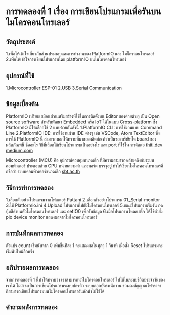 # การทดลองที่ 1 เรื่อง การเขียนโปรแกรมเพื่อรันบนไมโครคอนโทรเลอร์

## วัตถุประสงค์
1.เพื่อให้เข้าใจเกี่ยวกับส่วนประกอบและการทำงานของ PlatformIO และ ไมโครคอนโทรเลอร์
2.เพื่อให้เข้าใจการเขียนโปรแกรมโดย platformIO บนไมโครคอนโทรเลอร์

## อุปกรณ์ที่ใช้
1.Microcontroller ESP-01
2.USB
3.Serial Communication

## ข้อมูลเบื้องต้น
PlatformIO เปรียบเสมือนส่วนเสริมสร้างที่ใช้ในการติดตั้งบน Editor ของค่ายต่างๆ เป็น Open source software  สำหรับพัฒนา Embedded หรือ IoT ได้ในแบบ Cross-platform
ซึ่ง PlatformIO มีให้เลือกใช้ 2 แบบด้วยกันดังนี้
1.PlatformIO CLI: การใช้งานแบบ Command Line
2.PlatformIO IDE: การใช้งานผ่าน IDE ต่างๆ เช่น VSCode, Atom TextEditor
ซึ่งการใช้ PlatformIO นี้ สามารถบอกให้ทราบที่มาของผลิตภัณฑ์ว่าเป็นของบริษัทใด board ของผลิตภัณฑ์นี้ ชื่ออะไร วิธีที่เลือกใช้เขียนโปรแกรมเป็นอย่างไร และ port ที่ใช้ในการติดต่อ
[thiti.dev](https://thiti.dev/blog/28/)
[medium.com](https://medium.com/@tossporn.chai/beginning-hardware-programming-with-platform-io-c345a4c7e2c7)

Microcontroller (MCU) คือ อุปกรณ์ควบคุมขนาดเล็ก ที่มีความสามารถคล้ายคลึงกับระบบคอมพิวเตอร์ ประกอบด้วย CPU หน่วยความจำ และพอร์ต บรรจุอยู่ ทำให้เรียกไมโครคอนโทรเลอร์อีกชือว่า ระบบคอมพิวเตอร์ขนาดเล็ก
[sbt.ac.th](http://www.sbt.ac.th/new/sites/default/files/TNP_Unit_1.pdf)

## วิธีการทำการทดลอง
1.เลือกตัวอย่างโปรแกรมจากโฟลเดอร์ Pattani
2.เลือกตัวอย่างโปรแกรม 01_Serial-monitor
3.ใช้ Platformio.ini
4.Upload โปรแกรมไปยังไมโครคอนโทรเลอร์
5.ขณะโปรแกรมเริ่มรัน กดปุ่มสีดำบนตัวไมโครคอนโทรเลอร์ และ setIO0 เพื่อรับข้อมูล
6.เมื่อโปรแกรมโหลดเสร็จ ให้ใช้คำสั่ง pio device monitor แสดงผลจากไมโครคอนโทรเลอร์

## การบันทึกผลการทดลอง
ตัวแปร count เริ่มนับจาก 0 เพิ่มขึ้นทีละ 1 จะแสดงผลในทุกๆ 1 วินาที เมื่อสั่ง Reset โปรแกรมจะเริ่มนับใหม่อีกครั้ง

## อภิปรายผลการทดลอง
จากการทดลองที่ 1 นี้ทำให้ทราบว่า เราสามารถนำไมโครคอนโทรเลอร์ ไปใช้ในระบบชีวิตประจำวันของเราได้ ไม่ว่าจะเป็นการเขียนโปรแกรมระบบบัตรคิว ระบบตอกบัตรพนักงาน รวมถงสัญญาณไฟจราจร ก็สามารถเขียนโปรแกรมบนไมโครคอนโทรเลอร์แล้วนำไปใช้ได้


## คำถามหลังการทดลอง
